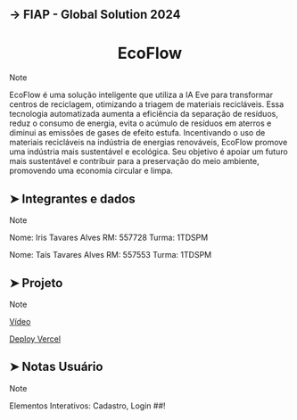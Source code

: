 <h2>→ FIAP - Global Solution 2024</h2>

<h1 align="center">
  EcoFlow
</h1> 

> [!NOTE]
> EcoFlow é uma solução inteligente que utiliza a IA Eve para transformar centros de reciclagem, otimizando a triagem
> de materiais recicláveis. Essa tecnologia automatizada aumenta a eficiência da separação de resíduos, reduz o
> consumo de energia, evita o acúmulo de resíduos em aterros e diminui as emissões de gases
> de efeito estufa. Incentivando o uso de materiais recicláveis na indústria de energias renováveis, EcoFlow promove uma
> indústria mais sustentável e ecológica. Seu objetivo é apoiar um futuro mais sustentável e contribuir para a preservação
> do meio ambiente, promovendo uma economia circular e limpa.


## ➤ Integrantes e dados
> [!NOTE]
> Nome: Iris Tavares Alves
> RM: 557728 Turma: 1TDSPM
> 
> 
> Nome: Taís Tavares Alves
> RM: 557553 Turma: 1TDSPM

## ➤ Projeto
> [!NOTE]
> 
> <a href="#">Vídeo</a>
>
> <a href="#">Deploy Vercel</a>

## ➤ Notas Usuário
> [!NOTE]
> Elementos Interativos: Cadastro, Login ##!
